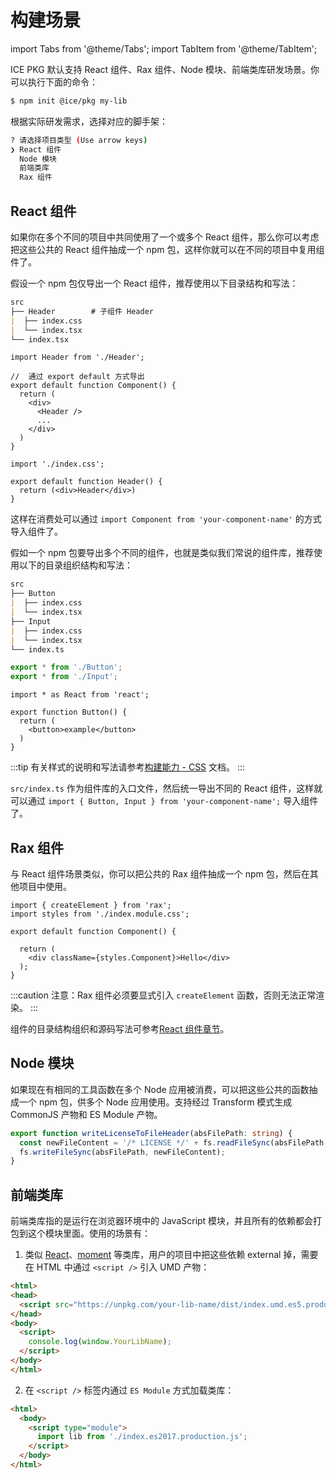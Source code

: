 # 构建场景

import Tabs from '@theme/Tabs';
import TabItem from '@theme/TabItem';

ICE PKG 默认支持 React 组件、Rax 组件、Node 模块、前端类库研发场景。你可以执行下面的命令：

```bash
$ npm init @ice/pkg my-lib
```

根据实际研发需求，选择对应的脚手架：

```bash
? 请选择项目类型 (Use arrow keys)
❯ React 组件
  Node 模块
  前端类库  
  Rax 组件
```

## React 组件

如果你在多个不同的项目中共同使用了一个或多个 React 组件，那么你可以考虑把这些公共的 React 组件抽成一个 npm 包，这样你就可以在不同的项目中复用组件了。

假设一个 npm 包仅导出一个 React 组件，推荐使用以下目录结构和写法：

```md
src
├── Header        # 子组件 Header
|  ├── index.css
|  └── index.tsx
└── index.tsx
```

<Tabs>
<TabItem value="index.tsx" label="index.tsx">

```tsx
import Header from './Header';

//  通过 export default 方式导出
export default function Component() {
  return (
    <div>
      <Header />
      ...
    </div>
  )
}
```

</TabItem>

<TabItem value="Header/index.tsx" label="Header/index.tsx">

```tsx
import './index.css';

export default function Header() {
  return (<div>Header</div>)
}
```

</TabItem>
</Tabs>

这样在消费处可以通过 `import Component from 'your-component-name'` 的方式导入组件了。

假如一个 npm 包要导出多个不同的组件，也就是类似我们常说的组件库，推荐使用以下的目录组织结构和写法：

```md
src
├── Button
|  ├── index.css
|  └── index.tsx
├── Input
|  ├── index.css
|  └── index.tsx
└── index.ts
```
<Tabs>
<TabItem value="index.ts" label="index.ts">

```ts
export * from './Button';
export * from './Input';
```

</TabItem>

<TabItem value="Button/index.tsx" label="Button/index.tsx">

```tsx
import * as React from 'react';

export function Button() {
  return (
    <button>example</button>
  )
}
```

</TabItem>
</Tabs>

:::tip
有关样式的说明和写法请参考[构建能力 - CSS](./abilities#css) 文档。
:::

`src/index.ts` 作为组件库的入口文件，然后统一导出不同的 React 组件，这样就可以通过 `import { Button, Input } from 'your-component-name';` 导入组件了。

## Rax 组件

与 React 组件场景类似，你可以把公共的 Rax 组件抽成一个 npm 包，然后在其他项目中使用。

```tsx title="src/index.tsx"
import { createElement } from 'rax';
import styles from './index.module.css';

export default function Component() {

  return (
    <div className={styles.Component}>Hello</div>
  );
}
```

:::caution
注意：Rax 组件必须要显式引入 `createElement` 函数，否则无法正常渲染。
:::

组件的目录结构组织和源码写法可参考[React 组件章节](#react-组件)。

## Node 模块

如果现在有相同的工具函数在多个 Node 应用被消费，可以把这些公共的函数抽成一个 npm 包，供多个 Node 应用使用。支持经过 Transform 模式生成 CommonJS 产物和 ES Module 产物。

```ts title="src/index.ts"
export function writeLicenseToFileHeader(absFilePath: string) {
  const newFileContent = '/* LICENSE */' + fs.readFileSync(absFilePath, 'utf-8');
  fs.writeFileSync(absFilePath, newFileContent);
}
```

## 前端类库

前端类库指的是运行在浏览器环境中的 JavaScript 模块，并且所有的依赖都会打包到这个模块里面。使用的场景有：

1. 类似 [React](https://unpkg.com/browse/react@18.2.0/umd/)、[moment](https://unpkg.com/browse/moment@2.29.4/min/) 等类库，用户的项目中把这些依赖 external 掉，需要在 HTML 中通过 `<script />` 引入 UMD 产物：
```html
<html>
<head>
  <script src="https://unpkg.com/your-lib-name/dist/index.umd.es5.production.js"></script>
</head>
<body>
  <script>
    console.log(window.YourLibName);
  </script>
</body>
</html>
```

2. 在 `<script />` 标签内通过 `ES Module` 方式加载类库：

```html
<html>
  <body>
    <script type="module">
      import lib from './index.es2017.production.js';
    </script>
  </body>
</html>
```